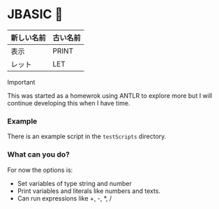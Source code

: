 # JBASIC 🏯

|新しい名前| 古い名前 |
|--------|-----------|
|表示    |PRINT   |
|レット  |LET     |


> [!IMPORTANT]
> This was started as a homewrok using ANTLR to explore
> more but I will continue developing this when I have time.

### Example

There is an example script in the `testScripts` directory.

### What can you do?

For now the options is:
- Set variables of type string and number
- Print variables and literals like numbers and texts.
- Can run expressions like +, -, \*, \/
